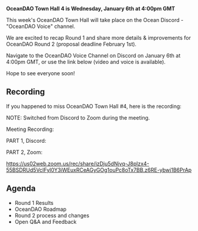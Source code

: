 **OceanDAO Town Hall 4 is Wednesday, January 6th at 4:00pm GMT**

This week's OceanDAO Town Hall will take place on the Ocean Discord - "OceanDAO Voice" channel.

We are excited to recap Round 1 and share more details & improvements for OceanDAO Round 2 (proposal deadline February 1st).

Navigate to the OceanDAO Voice Channel on Discord on January 6th at 4:00pm GMT, or use the link below (video and voice is available).

Hope to see everyone soon!


## Recording

If you happened to miss OceanDAO Town Hall #4, here is the recording:

NOTE: Switched from Discord to Zoom during the meeting.

Meeting Recording:

PART 1, Discord:

PART 2, Zoom: 

https://us02web.zoom.us/rec/share/izDju5dNjvq-J8plzx4-55BSDRUd5VcIFyI0Y3iWEuxRCeAGyGOg1ouPc8oTx7BB.z6RE-ybwj1B6PrAp



## Agenda

- Round 1 Results
- OceanDAO Roadmap
- Round 2 process and changes
- Open Q&A and Feedback







